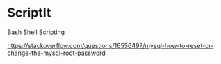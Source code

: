 # ScriptIt
Bash Shell Scripting

https://stackoverflow.com/questions/16556497/mysql-how-to-reset-or-change-the-mysql-root-password

